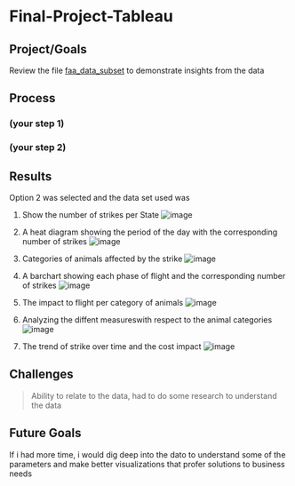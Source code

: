 # Final-Project-Tableau
## Project/Goals
Review the file [faa_data_subset](https://github.com/Jagunmolu-dev/LIGHTHOUSELABS/blob/main/Final-Project-Tableau/Project%20Files%20-%20Tableau%20-%20Option%202/faa_data_subset.xlsx) to demonstrate insights from the data

## Process
### (your step 1)
### (your step 2)

## Results
Option 2 was selected and the data set used was

1. Show the number of strikes per State
![image](https://github.com/Jagunmolu-dev/LIGHTHOUSELABS/assets/67484584/73fdfaf9-edff-468d-bb8d-6a33989eb176)

2. A heat diagram showing the period of the day with the corresponding number of strikes
![image](https://github.com/Jagunmolu-dev/LIGHTHOUSELABS/assets/67484584/09e75ccc-d162-4e2d-b08f-2ce28272c4a1)

3. Categories of animals affected by the strike
![image](https://github.com/Jagunmolu-dev/LIGHTHOUSELABS/assets/67484584/f56a705e-72dd-4e35-b44e-0bfd8e493cd5)

4. A barchart showing each phase of flight and the corresponding number of strikes
![image](https://github.com/Jagunmolu-dev/LIGHTHOUSELABS/assets/67484584/971a76e0-982c-45a9-92cf-2a91f11fe30f)

5. The impact to flight per category of animals
![image](https://github.com/Jagunmolu-dev/LIGHTHOUSELABS/assets/67484584/bbe03db6-96a9-4647-b6ec-83212b74d4bf)

6. Analyzing the diffent measureswith respect to the animal categories
![image](https://github.com/Jagunmolu-dev/LIGHTHOUSELABS/assets/67484584/62dd09df-2be4-4b8a-9d37-fcb8a7ce87ef)

7. The trend of strike over time and the cost impact
![image](https://github.com/Jagunmolu-dev/LIGHTHOUSELABS/assets/67484584/d5634329-5e87-43ee-a56d-84d28c239257)



## Challenges 
> Ability to relate to the data, had to do some research to understand the data

## Future Goals
If i had more time, i would dig deep into the dato to understand some of the parameters and make better visualizations that profer solutions to business needs
